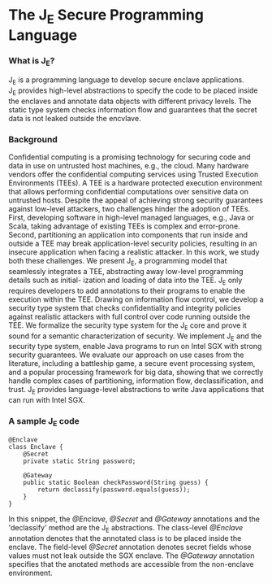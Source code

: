 # The J<sub>E</sub> Secure Programming Language 

### What is J<sub>E</sub>?  
J<sub>E</sub> is a programming language to develop secure enclave applications.  
J<sub>E</sub> provides high-level abstractions to specify the code to be placed inside
the enclaves and annotate data objects with different privacy levels.
The static type system checks information flow and guarantees that the
secret data is not leaked outside the encvlave.

### Background 
Confidential computing is a promising technology
for securing code and data in use on untrusted host machines,
e.g., the cloud. Many hardware vendors offer the confidential
computing services using Trusted Execution Environments (TEEs).
A TEE is a hardware protected execution environment that allows
performing confidential computations over sensitive data on
untrusted hosts. Despite the appeal of achieving strong security
guarantees against low-level attackers, two challenges hinder
the adoption of TEEs. First, developing software in high-level
managed languages, e.g., Java or Scala, taking advantage of
existing TEEs is complex and error-prone. Second, partitioning
an application into components that run inside and outside a
TEE may break application-level security policies, resulting in
an insecure application when facing a realistic attacker.
In this work, we study both these challenges. We present
J<sub>E</sub>, a programming model that seamlessly integrates a TEE,
abstracting away low-level programming details such as initial-
ization and loading of data into the TEE. J<sub>E</sub> only requires
developers to add annotations to their programs to enable the
execution within the TEE. Drawing on information flow control,
we develop a security type system that checks confidentiality
and integrity policies against realistic attackers with full control
over code running outside the TEE. We formalize the security
type system for the J<sub>E</sub> core and prove it sound for a semantic
characterization of security. We implement J<sub>E</sub> and the security
type system, enable Java programs to run on Intel SGX with
strong security guarantees. We evaluate our approach on use
cases from the literature, including a battleship game, a secure
event processing system, and a popular processing framework
for big data, showing that we correctly handle complex cases of
partitioning, information flow, declassification, and trust.
J<sub>E</sub> provides language-level abstractions to write Java applications that can run with Intel SGX.


### A sample J<sub>E</sub> code 
```
@Enclave
class Enclave {
	@Secret
	private static String password;
		
	@Gateway
	public static Boolean checkPassword(String guess) {
		return declassify(password.equals(guess));
	} 
}
```
In this snippet, the *@Enclave*, *@Secret* and *@Gateway* annotations and the 'declassify' method are the J<sub>E</sub> abstractions. The class-level *@Enclave* annotation denotes that the annotated class is to be placed inside the enclave. The field-level *@Secret* annotation denotes secret fields whose values must not leak outside the SGX enclave. The *@Gateway* annotation specifies that the anotated methods are accessible from the non-enclave environment.



